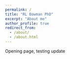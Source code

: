 ```yaml
---
permalink: /
title: "RL Bowman PhD"
excerpt: "About me"
author_profile: true
redirect_from: 
  - /about/
  - /about.html
---
```

 
 Opening page, testing update


